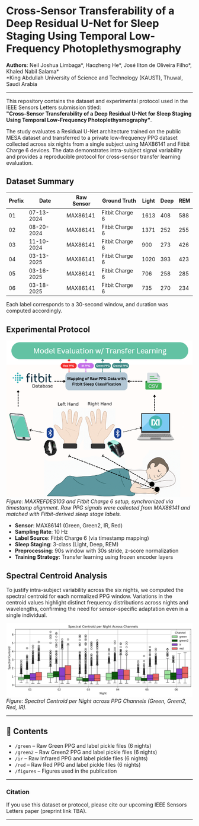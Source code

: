 # Cross-Sensor Transferability of a Deep Residual U-Net for Sleep Staging Using Temporal Low-Frequency Photoplethysmography

**Authors**: Neil Joshua Limbaga*, Haozheng He*, José Ilton de Oliveira Filho*, Khaled Nabil Salama*  
*King Abdullah University of Science and Technology (KAUST), Thuwal, Saudi Arabia  

---

This repository contains the dataset and experimental protocol used in the IEEE Sensors Letters submission titled:  
**"Cross-Sensor Transferability of a Deep Residual U-Net for Sleep Staging Using Temporal Low-Frequency Photoplethysmography"**.

The study evaluates a Residual U-Net architecture trained on the public MESA dataset and transferred to a private low-frequency PPG dataset collected across six nights from a single subject using MAX86141 and Fitbit Charge 6 devices. The data demonstrates intra-subject signal variability and provides a reproducible protocol for cross-sensor transfer learning evaluation.

## Dataset Summary

| Prefix | Date         | Raw Sensor | Ground Truth      | Light | Deep | REM | 
|--------|--------------|------------|-------------------|-------|------|-----|
| 01     | 07-13-2024   | MAX86141   | Fitbit Charge 6   | 1613  | 408  | 588 |
| 02     | 08-20-2024   | MAX86141   | Fitbit Charge 6   | 1371  | 252  | 255 | 
| 03     | 11-10-2024   | MAX86141   | Fitbit Charge 6   | 900   | 273  | 426 | 
| 04     | 03-13-2025   | MAX86141   | Fitbit Charge 6   | 1020  | 393  | 423 | 
| 05     | 03-16-2025   | MAX86141   | Fitbit Charge 6   | 706   | 258  | 285 |
| 06     | 03-18-2025   | MAX86141   | Fitbit Charge 6   | 735   | 270  | 234 | 

Each label corresponds to a 30-second window, and duration was computed accordingly.

## Experimental Protocol

![Experiment Protocol](figures/experiment_protocol.png)  
*Figure: MAXREFDES103 and Fitbit Charge 6 setup, synchronized via timestamp alignment. Raw PPG signals were collected from MAX86141 and matched with Fitbit-derived sleep stage labels.*

- **Sensor**: MAX86141 (Green, Green2, IR, Red)
- **Sampling Rate**: 10 Hz
- **Label Source**: Fitbit Charge 6 (via timestamp mapping)
- **Sleep Staging**: 3-class (Light, Deep, REM)
- **Preprocessing**: 90s window with 30s stride, z-score normalization
- **Training Strategy**: Transfer learning using frozen encoder layers

## Spectral Centroid Analysis

To justify intra-subject variability across the six nights, we computed the spectral centroid for each normalized PPG window. Variations in the centroid values highlight distinct frequency distributions across nights and wavelengths, confirming the need for sensor-specific adaptation even in a single individual.

![Spectral Centroid](figures/spectral_centroid.png)  
*Figure: Spectral Centroid per Night across PPG Channels (Green, Green2, Red, IR).*

---

## 📁 Contents

- `/green` – Raw Green PPG and label pickle files (6 nights)
- `/green2` – Raw Green2 PPG and label pickle files (6 nights)
- `/ir` – Raw Infrared PPG and label pickle files (6 nights)
- `/red` – Raw Red PPG and label pickle files (6 nights)
- `/figures` – Figures used in the publication

---

### Citation

If you use this dataset or protocol, please cite our upcoming IEEE Sensors Letters paper (preprint link TBA).

---
